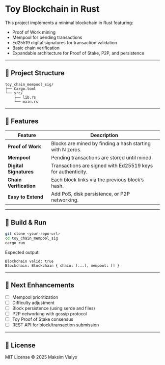 # Toy Blockchain in Rust

This project implements a minimal blockchain in Rust featuring:

- Proof of Work mining  
- Mempool for pending transactions  
- Ed25519 digital signatures for transaction validation  
- Basic chain verification  
- Expandable architecture for Proof of Stake, P2P, and persistence

---

## 🧩 Project Structure

```
toy_chain_mempool_sig/
├── Cargo.toml
└── src/
    ├── lib.rs
    └── main.rs
```

---

## 🚀 Features

| Feature | Description |
|----------|-------------|
| **Proof of Work** | Blocks are mined by finding a hash starting with N zeros. |
| **Mempool** | Pending transactions are stored until mined. |
| **Digital Signatures** | Transactions are signed with Ed25519 keys for authenticity. |
| **Chain Verification** | Each block links via the previous block’s hash. |
| **Easy to Extend** | Add PoS, disk persistence, or P2P networking. |

---

## 🦀 Build & Run

```bash
git clone <your-repo-url>
cd toy_chain_mempool_sig
cargo run
```

Expected output:
```
Blockchain valid: true
Blockchain: Blockchain { chain: [...], mempool: [] }
```

---

## 🧠 Next Enhancements

- [ ] Mempool prioritization  
- [ ] Difficulty adjustment  
- [ ] Block persistence (using serde and files)  
- [ ] P2P networking with gossip protocol  
- [ ] Toy Proof of Stake consensus  
- [ ] REST API for block/transaction submission  

---

## 📜 License
MIT License © 2025 Maksim Vialyx

